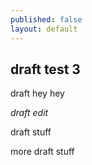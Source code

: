 ```yaml
---
published: false
layout: default
---
```


## draft test 3

draft hey hey

_draft edit_

draft stuff

more draft stuff
